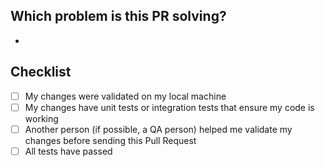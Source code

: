 ## Which problem is this PR solving?

-

## Checklist

- [ ] My changes were validated on my local machine
- [ ] My changes have unit tests or integration tests that ensure my code is
      working
- [ ] Another person (if possible, a QA person) helped me validate my changes
      before sending this Pull Request
- [ ] All tests have passed

